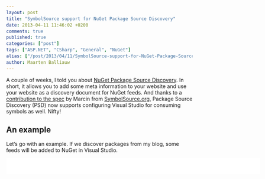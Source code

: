 ```yaml
---
layout: post
title: "SymbolSource support for NuGet Package Source Discovery"
date: 2013-04-11 11:46:02 +0200
comments: true
published: true
categories: ["post"]
tags: ["ASP.NET", "CSharp", "General", "NuGet"]
alias: ["/post/2013/04/11/SymbolSource-support-for-NuGet-Package-Source-Discovery.aspx", "/post/2013/04/11/symbolsource-support-for-nuget-package-source-discovery.aspx"]
author: Maarten Balliauw
---
```

<p>A couple of weeks, I told you about <a href="/post/2013/03/18/NuGet-Package-Source-Discovery.aspx">NuGet Package Source Discovery</a>. In short, it allows you to add some meta information to your website and use your website as a discovery document for NuGet feeds. And thanks to a <a href="https://github.com/myget/PackageSourceDiscovery">contribution to the spec</a> by Marcin from <a href="http://www.SymbolSource.org">SymbolSource.org</a>, Package Source Discovery (PSD) now supports configuring Visual Studio for consuming symbols as well. Nifty!</p>  <h2>An example</h2>  <p>Let’s go with an example. If we discover packages from my blog, some feeds will be added to NuGet in Visual Studio.</p>  <div id="scid:9D7513F9-C04C-4721-824A-2B34F0212519:e2cc493b-41b5-48ff-b07f-47eb7e68b5c4" class="wlWriterEditableSmartContent" style="float: none; padding-bottom: 0px; padding-top: 0px; padding-left: 0px; margin: 0px; display: inline; padding-right: 0px"><pre style=" width: 687px; height: 42px;background-color:White;overflow: auto;"><div><!--

Code highlighting produced by Actipro CodeHighlighter (freeware)
http://www.CodeHighlighter.com/

--><span style="color: #008080;">1</span> <span style="color: #000000;">Install</span><span style="color: #000000;">-</span><span style="color: #000000;">Package DiscoverPackageSources
</span><span style="color: #008080;">2</span> <span style="color: #000000;">Discover</span><span style="color: #000000;">-</span><span style="color: #000000;">PackageSources </span><span style="color: #000000;">-</span><span style="color: #000000;">Url </span><span style="color: #800000;">&quot;</span><span style="color: #800000;"></span><span style="color: #800000;">&quot;</span></div></pre><!-- Code inserted with Steve Dunn's Windows Live Writer Code Formatter Plugin.  http://dunnhq.com --></div>

<p>Because my blog links to my feeds on <a href="http://www.myget.org">MyGet</a>, I can provide my MyGet credentials with it:</p>

<div id="scid:9D7513F9-C04C-4721-824A-2B34F0212519:f24098de-a4ec-47c2-982f-f65491a04905" class="wlWriterEditableSmartContent" style="float: none; padding-bottom: 0px; padding-top: 0px; padding-left: 0px; margin: 0px; display: inline; padding-right: 0px"><pre style=" width: 687px; height: 43px;background-color:White;overflow: auto;"><div><!--

Code highlighting produced by Actipro CodeHighlighter (freeware)
http://www.CodeHighlighter.com/

--><span style="color: #008080;">1</span> <span style="color: #000000;">Install</span><span style="color: #000000;">-</span><span style="color: #000000;">Package DiscoverPackageSources
</span><span style="color: #008080;">2</span> <span style="color: #000000;">Discover</span><span style="color: #000000;">-</span><span style="color: #000000;">PackageSources </span><span style="color: #000000;">-</span><span style="color: #000000;">Url </span><span style="color: #800000;">&quot;</span><span style="color: #800000;"></span><span style="color: #800000;">&quot;</span><span style="color: #000000;"> </span><span style="color: #000000;">-</span><span style="color: #000000;">Username maarten </span><span style="color: #000000;">-</span><span style="color: #000000;">Password s3cr3t</span></div></pre><!-- Code inserted with Steve Dunn's Windows Live Writer Code Formatter Plugin.  http://dunnhq.com --></div>

<p>Note I’ve stripped out some of the secrets in the examples but I’m sure you get the idea.</p>

<p>What’s interesting is that because I provided credentials, MyGet also returned the SymbolSource URL for my feeds and it registered them automatically in Visual Studio.</p>

<p><a href="/images/image_278.png"><img title="Symbol server" style="border-top: 0px; border-right: 0px; background-image: none; border-bottom: 0px; float: none; padding-top: 0px; padding-left: 0px; margin-left: auto; border-left: 0px; display: block; padding-right: 0px; margin-right: auto" border="0" alt="Symbol server" src="/images/image_thumb_239.png" width="484" height="284" /></a></p>

<p>Now that’s what I call being lazy in a professional manner!</p>

<h2>On a side note… NuGet Feed Discovery</h2>

<p>While not completely related to SymbolSource support, it’s worth mentioning that Package Source Discovery also got support for that other NuGet discovery protocol by the guys at <a href="http://www.inedo.com">Inedo</a>, <a href="http://nugetext.org/nuget-feed-discovery">NuGet Feed Discovery (NFD)</a>. NFD differs from PSD in that both specs have a different intent.</p>

<ul>
  <li>NFD is a convention-based API endpoint for listing feeds on a server </li>

  <li>PSD is a means of discovering feeds from any URL given</li>
</ul>

<p>The fun thing is: if you add an NFD url to your web site’s metadata, it will also be added into Visual Studio by using NuGet Package Source Discovery. For reference, here’s an example where I add my local NuGet feeds to my blog for discovery:</p>

<div id="scid:9D7513F9-C04C-4721-824A-2B34F0212519:36d4df11-776d-4710-b9b9-809b271fde1b" class="wlWriterEditableSmartContent" style="float: none; padding-bottom: 0px; padding-top: 0px; padding-left: 0px; margin: 0px; display: inline; padding-right: 0px"><pre style=" width: 687px; height: 61px;background-color:White;overflow: auto;"><div><!--

Code highlighting produced by Actipro CodeHighlighter (freeware)
http://www.CodeHighlighter.com/

--><span style="color: #008080;">1</span> <span style="color: #0000FF;">&lt;</span><span style="color: #800000;">link </span><span style="color: #FF0000;">rel</span><span style="color: #0000FF;">=&quot;nuget&quot;</span><span style="color: #FF0000;"> 
</span><span style="color: #008080;">2</span> <span style="color: #FF0000;">      type</span><span style="color: #0000FF;">=&quot;application/atom+xml&quot;</span><span style="color: #FF0000;"> 
</span><span style="color: #008080;">3</span> <span style="color: #FF0000;">      title</span><span style="color: #0000FF;">=&quot;Local feeds&quot;</span><span style="color: #FF0000;"> 
</span><span style="color: #008080;">4</span> <span style="color: #FF0000;">      href</span><span style="color: #0000FF;">=&quot;http://localhost:8888/nugetext/discover-feeds&quot;</span><span style="color: #FF0000;"> </span><span style="color: #0000FF;">/&gt;</span></div></pre><!-- Code inserted with Steve Dunn's Windows Live Writer Code Formatter Plugin.  http://dunnhq.com --></div>

<p>Enjoy!</p>

{% include imported_disclaimer.html %}

